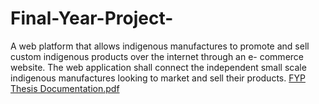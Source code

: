 # Final-Year-Project-
A web platform that allows indigenous manufactures to promote and sell custom indigenous products over the internet through an e- commerce website. The web application shall connect the independent small scale indigenous manufactures looking to market and sell their products.
[FYP Thesis Documentation.pdf](https://github.com/FR1998/Final-Year-Project-/files/11761564/FYP.Thesis.Documentation.pdf)
